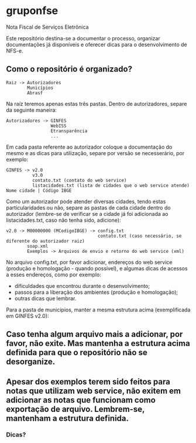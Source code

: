 # gruponfse
Nota Fiscal de Serviços Eletrônica

Este repositório destina-se a documentar o processo, organizar documentações já disponíveis e oferecer dicas para o desenvolvimento de NFS-e. 

## Como o repositório é organizado?
```
Raiz -> Autorizadores
        Municípios
        Abrasf
```
Na raíz teremos apenas estas três pastas. Dentro de autorizadores, separe da seguinte maneira:
```
Autorizadores -> GINFES
                 WebISS
                 Etransparência
                 ...
```
Em cada pasta referente ao autorizador coloque a documentação do mesmo e as dicas para utilização, separe por versão se necesserário, por exemplo:
```
GINFES -> v2.0 
          v3.0
          contato.txt (contato do web service)
          listacidades.txt (lista de cidades que o web service atende) Nome cidade | Código IBGE 
```

Como um autorizador pode atender diversas cidades, tendo estas particularidades ou não, separe as pastas de cada cidade dentro do autorizador (lembre-se de verificar se a cidade já foi adicionada ao listacidades.txt, caso não tenha sido, adicione):
```
v2.0 -> M00000000 (MCodigoIBGE) -> config.txt 
                                   contato.txt (caso necessário, se diferente do autorizador raiz)
        soap.xml
        Exemplos -> Arquivos de envio e retorno do web service (xml)
```
No arquivo config.txt, por favor adicionar, endereços do web service (produção e homologação - quando possível), e algumas dicas de acessos a esses endereços, como por exemplo:
* dificuldades que encontrou durante o desenvolvimento;
* passos para a liberação dos ambientes (produção e homologação);
* outras dicas que lembrar.

Para a pasta de municípios, manter a mesma estrutura acima (exemplificada em GINFES v2.0): 

## Caso tenha algum arquivo mais a adicionar, por favor, não exite. Mas mantenha a estrutura acima definida para que o repositório não se desorganize. 

## Apesar dos exemplos terem sido feitos para notas que utilizam web service, não exitem em adicionar as notas que funcionam como exportação de arquivo. Lembrem-se, mantenham a estrutura definida.

### Dicas?
                

